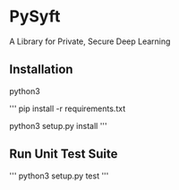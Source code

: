 # PySyft
A Library for Private, Secure Deep Learning

## Installation

python3

'''
pip install -r requirements.txt

python3 setup.py install
'''

## Run Unit Test Suite

'''
python3 setup.py test
'''
